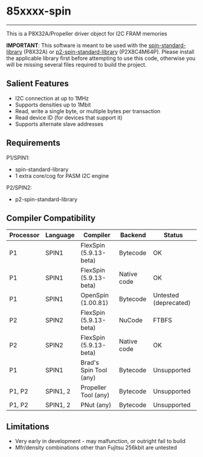 # 85xxxx-spin
-------------

This is a P8X32A/Propeller driver object for I2C FRAM memories

**IMPORTANT**: This software is meant to be used with the [spin-standard-library](https://github.com/avsa242/spin-standard-library) (P8X32A) or [p2-spin-standard-library](https://github.com/avsa242/p2-spin-standard-library) (P2X8C4M64P). Please install the applicable library first before attempting to use this code, otherwise you will be missing several files required to build the project.

## Salient Features

* I2C connection at up to 1MHz
* Supports densities up to 1Mbit
* Read, write a single byte, or multiple bytes per transaction
* Read device ID (for devices that support it)
* Supports alternate slave addresses

## Requirements

P1/SPIN1:
* spin-standard-library
* 1 extra core/cog for PASM I2C engine

P2/SPIN2:
* p2-spin-standard-library

## Compiler Compatibility

| Processor | Language | Compiler               | Backend     | Status                |
|-----------|----------|------------------------|-------------|-----------------------|
| P1        | SPIN1    | FlexSpin (5.9.13-beta) | Bytecode    | OK                    |
| P1        | SPIN1    | FlexSpin (5.9.13-beta) | Native code | OK                    |
| P1        | SPIN1    | OpenSpin (1.00.81)     | Bytecode    | Untested (deprecated) |
| P2        | SPIN2    | FlexSpin (5.9.13-beta) | NuCode      | FTBFS                 |
| P2        | SPIN2    | FlexSpin (5.9.13-beta) | Native code | OK                    |
| P1        | SPIN1    | Brad's Spin Tool (any) | Bytecode    | Unsupported           |
| P1, P2    | SPIN1, 2 | Propeller Tool (any)   | Bytecode    | Unsupported           |
| P1, P2    | SPIN1, 2 | PNut (any)             | Bytecode    | Unsupported           |

## Limitations

* Very early in development - may malfunction, or outright fail to build
* Mfr/density combinations other than Fujitsu 256kbit are untested

